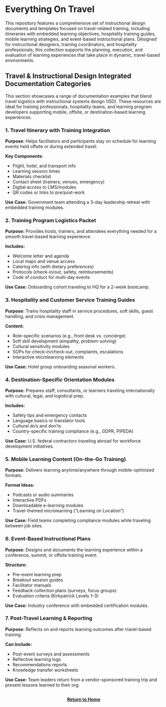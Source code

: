 # Everything On Travel

This repository features a comprehensive set of instructional design documents and templates focused on travel-related training, including itineraries with embedded learning objectives, hospitality training guides, mobile learning strategies, and event-based instructional plans. Designed for instructional designers, training coordinators, and hospitality professionals, this collection supports the planning, execution, and evaluation of learning experiences that take place in dynamic, travel-based environments.

## Travel & Instructional Design Integrated Documentation Categories

This section showcases a range of documentation examples that blend travel logistics with instructional systems design (ISD). These resources are ideal for training professionals, hospitality teams, and learning program developers supporting mobile, offsite, or destination-based learning experiences.

### 1. Travel Itinerary with Training Integration

**Purpose:** Helps facilitators and participants stay on schedule for learning events held offsite or during extended travel.

**Key Components:**
- Flight, hotel, and transport info
- Learning session times
- Materials checklist
- Contact sheet (trainers, venues, emergency)
- Digital access to LMS/modules
- QR codes or links to pre/post-work

**Use Case:** Government team attending a 3-day leadership retreat with embedded training modules.

### 2. Training Program Logistics Packet

**Purpose:** Provides hosts, trainers, and attendees everything needed for a smooth travel-based learning experience.

**Includes:**
- Welcome letter and agenda
- Local maps and venue access
- Catering info (with dietary preferences)
- Protocols (check-in/out, safety, reimbursements)
- Code of conduct for multi-day events

**Use Case:** Onboarding cohort traveling to HQ for a 2-week bootcamp.

### 3. Hospitality and Customer Service Training Guides

**Purpose:** Trains hospitality staff in service procedures, soft skills, guest handling, and crisis management.

**Content:**
- Role-specific scenarios (e.g., front desk vs. concierge)
- Soft skill development (empathy, problem-solving)
- Cultural sensitivity modules
- SOPs for check-in/check-out, complaints, escalations
- Interactive microlearning elements

**Use Case:** Hotel group onboarding seasonal workers.

### 4. Destination-Specific Orientation Modules

**Purpose:** Prepares staff, consultants, or learners traveling internationally with cultural, legal, and logistical prep.

**Includes:**
- Safety tips and emergency contacts
- Language basics or translator tools
- Cultural do’s and don’ts
- Country-specific training compliance (e.g., GDPR, PIPEDA)

**Use Case:** U.S. federal contractors traveling abroad for workforce development initiatives.

### 5. Mobile Learning Content (On-the-Go Training)

**Purpose:** Delivers learning anytime/anywhere through mobile-optimized formats.

**Format Ideas:**
- Podcasts or audio summaries
- Interactive PDFs
- Downloadable e-learning modules
- Travel-themed microlearning (“Learning on Location”)

**Use Case:** Field teams completing compliance modules while traveling between job sites.

### 6. Event-Based Instructional Plans

**Purpose:** Designs and documents the learning experience within a conference, summit, or offsite training event.

**Structure:**
- Pre-event learning prep
- Breakout session guides
- Facilitator manuals
- Feedback collection plans (surveys, focus groups)
- Evaluation criteria (Kirkpatrick Levels 1–3)

**Use Case:** Industry conference with embedded certification modules.

### 7. Post-Travel Learning & Reporting

**Purpose:** Reflects on and reports learning outcomes after travel-based training.

**Can Include:**
- Post-event surveys and assessments
- Reflective learning logs
- Recommendations reports
- Knowledge transfer worksheets

**Use Case:** Team leaders return from a vendor-sponsored training trip and present lessons learned to their org.

<h2></h2>
<p align="center">
  <a href="https://github.com/rlangc"><b>Return to Home</b></a>
